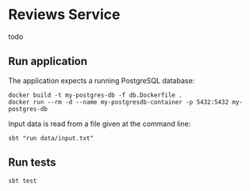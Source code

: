 # Reviews Service

todo

## Run application

The application expects a running PostgreSQL database:

```shell
docker build -t my-postgres-db -f db.Dockerfile . 
docker run --rm -d --name my-postgresdb-container -p 5432:5432 my-postgres-db
```

Input data is read from a file given at the command line:

```shell
sbt "run data/input.txt"
```

## Run tests

```shell
sbt test
```
